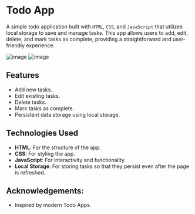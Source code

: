 # Todo App

A simple todo application built with `HTML`, `CSS`, and `JavaScript` that utilizes local storage to save and manage tasks. This app allows users to add, edit, delete, and mark tasks as complete, providing a straightforward and user-friendly experience.

![image](https://github.com/user-attachments/assets/355d6365-477e-489f-a7d9-d2cf842ea7c0)
![image](https://github.com/user-attachments/assets/42b483ef-3e6f-421a-a6a9-d4f233f83a3b)


## Features

- Add new tasks.
- Edit existing tasks.
- Delete tasks.
- Mark tasks as complete.
- Persistent data storage using local storage.

## Technologies Used

- **HTML**: For the structure of the app.
- **CSS**: For styling the app.
- **JavaScript**: For interactivity and functionality.
- **Local Storage**: For storing tasks so that they persist even after the page is refreshed.
  
## Acknowledgements:

- Inspired by modern Todo Apps.
  



